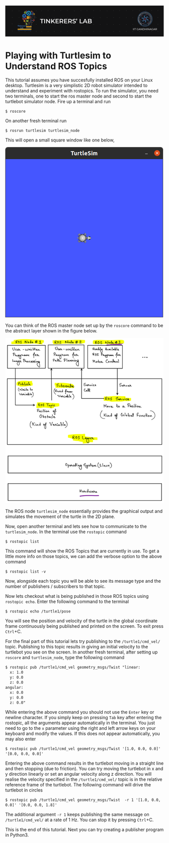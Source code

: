 ![image](../images/TL_Header.png)
# **Playing with Turtlesim to Understand ROS Topics**

This tutorial assumes you have succesfully installed ROS on your Linux desktop.
Turtlesim is a very simplistic 2D robot simulator intended to understand and experiment with rostopics. To run the simulator, you need two terminals, one to start
the ros master node and second to start the turtlebot simulator node. Fire up a terminal and run
```
$ roscore
```
On another fresh terminal run
```
$ rosrun turtlesim turtlesim_node
```
This will open a small square window like one below,

![image](../images/Turtlesim.png)


You can think of the ROS master node set up by the `roscore` command to be the abstract layer shown in the figure below.

![image](../images/roslayer.png)

The ROS node `turtlesim_node` essentially provides the graphical output and simulates the movement of the turtle in the 2D plane.

Now, open another terminal and lets see how to communicate to the `turtlesim_node`. In the terminal use the `rostopic` command
```
$ rostopic list
```
This command will show the ROS Topics that are currently in use. To get a little more info on those topics, we can add the verbose option to the above command
```
$ rostopic list -v
```
Now, alongside each topic you will be able to see its message type and the number of publishers / subscribers to that topic.

Now lets checkout what is being published in those ROS topics using `rostopic echo`. Enter the following command to the terminal
```
$ rostopic echo /turtle1/pose
```
You will see the position and velocity of the turtle in the global coordinate frame continuously being published and printed on the screen.
To exit press `Ctrl`+C.

For the final part of this tutorial lets try publishing to the `/turtle1/cmd_vel/` topic. Publishing to this topic results in giving an initial velocity to the turtlebot you see on the screen. In another fresh terminal, after setting up `roscore` and `turtlesim_node`, type the following command
```
$ rostopic pub /turtle1/cmd_vel geometry_msgs/Twist "linear:
  x: 1.0
  y: 0.0
  z: 0.0
angular:
  x: 0.0
  y: 0.0
  z: 0.0"
```
While entering the above command you should not use the `Enter` key or newline character. If you simply keep on pressing `Tab` key after entering the rostopic, all the arguments appear automatically in the terminal. You just need to go to the `x` parameter using the right and left arrow keys on your keyboard and modify the values. If this does not appear automatically, you may also enter
```
$ rostopic pub /turtle1/cmd_vel geometry_msgs/Twist '[1.0, 0.0, 0.0]' '[0.0, 0.0, 0.0]'
```
Entering the above command results in the turtlebot moving in a straight line and then stopping (due to friction). You can try moving the turtlebot in x and y direction linearly or set an angular velocity along z direction. You will realise the velocity specified in the `/turtle1/cmd_vel/` topic is in the relative reference frame of the turtlebot. The following command will drive the turtlebot in circles
```
$ rostopic pub /turtle1/cmd_vel geometry_msgs/Twist  -r 1 '[1.0, 0.0, 0.0]' '[0.0, 0.0, 1.8]'
```
The additional argument `-r 1` keeps publishing the same message on `/turtle1/cmd_vel/` at a rate of 1 Hz. You can stop it by pressing `Ctrl`+C.

This is the end of this tutorial. Next you can try creating a publisher program in Python3.
